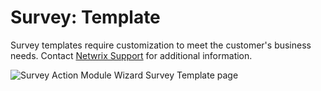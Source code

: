 # Survey: Template

Survey templates require customization to meet the customer's business needs. Contact [Netwrix Support](https://www.netwrix.com/support.html) for additional information.

![Survey Action Module Wizard Survey Template page](/img/product_docs/accessanalyzer/accessanalyzer/enterpriseauditor/admin/action/survey/surveytemplate.png)
